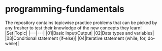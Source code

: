 # programming-fundamentals
The repository contains topicwise practice problems that can be picked by any fresher to test their knowledge of the new concepts they learn!
|Set|Topic|
|---|---|
|01|Basic Input/Output|
|02|Data types and variables|
|03|Conditional statement (if-else)|
|04|Iterative statement (while, for, do-while)|
